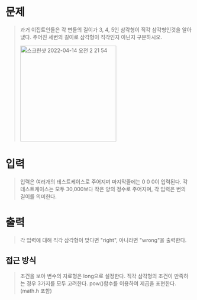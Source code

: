 # 문제

> 과거 이집트인들은 각 변들의 길이가 3, 4, 5인 삼각형이 직각 삼각형인것을 알아냈다. 주어진 세변의 길이로 삼각형이 직각인지 아닌지 구분하시오.
> 
> <img width="259" alt="스크린샷 2022-04-14 오전 2 21 54" src="https://user-images.githubusercontent.com/88835746/163235771-60b7d720-92d2-4451-934c-7c4e34292979.png">

# 입력
> 입력은 여러개의 테스트케이스로 주어지며 마지막줄에는 0 0 0이 입력된다. 각 테스트케이스는 모두 30,000보다 작은 양의 정수로 주어지며, 각 입력은 변의 길이를 의미한다.

# 출력
> 각 입력에 대해 직각 삼각형이 맞다면 "right", 아니라면 "wrong"을 출력한다.

## 접근 방식
> 조건을 보아 변수의 자료형은 long으로 설정한다.
> 직각 삼각형의 조건이 만족하는 경우 3가지를 모두 고려한다.
> pow()함수를 이용하여 제곱을 표현한다. (math.h 포함)
